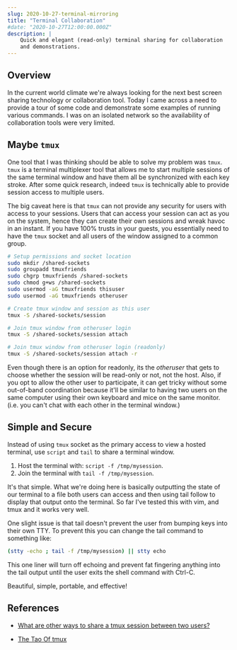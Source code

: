 ```yaml
---
slug: 2020-10-27-terminal-mirroring
title: "Terminal Collaboration"
#date: "2020-10-27T12:00:00.000Z"
description: |
    Quick and elegant (read-only) terminal sharing for collaboration
    and demonstrations.
---
```


## Overview

In the current world climate we're always looking for the next best screen sharing technology or collaboration tool. Today I came across a need to provide a tour of some code and demonstrate some examples of running various commands. I was on an isolated network so the availability of collaboration tools were very limited.

<!--truncate-->

## Maybe `tmux`

One tool that I was thinking should be able to solve my problem was `tmux`. `tmux` is a terminal multiplexer tool that allows me to start multiple sessions of the same terminal window and have them all be synchronized with each key stroke. After some quick research, indeed `tmux` is technically able to provide session access to multiple users.

The big caveat here is that `tmux` can not provide any security for users with access to your sessions. Users that can access your session can act as you on the system, hence they can create their own sessions and wreak havoc in an instant. If you have 100% trusts in your guests, you essentially need to have the `tmux` socket and all users of the window assigned to a common group.

```bash
# Setup permissions and socket location
sudo mkdir /shared-sockets
sudo groupadd tmuxfriends
sudo chgrp tmuxfriends /shared-sockets
sudo chmod g+ws /shared-sockets
sudo usermod -aG tmuxfriends thisuser
sudo usermod -aG tmuxfriends otheruser

# Create tmux window and session as this user
tmux -S /shared-sockets/session

# Join tmux window from otheruser login
tmux -S /shared-sockets/session attach

# Join tmux window from otheruser login (readonly)
tmux -S /shared-sockets/session attach -r
```

Even though there is an option for readonly, its the *otheruser* that gets to choose whether the session will be read-only or not, not the host. Also, if you opt to allow the other user to participate, it can get tricky without some out-of-band coordination because it'll be similar to having two users on the same computer using their own keyboard and mice on the same monitor. (i.e. you can't chat with each other in the terminal window.)

## Simple and Secure

Instead of using `tmux` socket as the primary access to view a hosted terminal, use `script` and `tail` to share a terminal window.

1. Host the terminal with: `script -f /tmp/mysession`.
2. Join the terminal with `tail -f /tmp/mysession`.

It's that simple. What we're doing here is basically outputting the state of our terminal to a file both users can access and then using tail follow to display that output onto the terminal. So far I've tested this with vim, and tmux and it works very well.

One slight issue is that tail doesn't prevent the user from bumping keys into their own TTY. To prevent this you can change the tail command to something like:

```bash
(stty -echo ; tail -f /tmp/mysession) || stty echo
```

This one liner will turn off echoing and prevent fat fingering anything into the tail output until the user exits the shell command with Ctrl-C.

Beautiful, simple, portable, and effective!

## References

* [What are other ways to share a tmux session between two users?
](https://unix.stackexchange.com/questions/2523/what-are-other-ways-to-share-a-tmux-session-between-two-users)

* [The Tao Of tmux](https://leanpub.com/the-tao-of-tmux/read)
